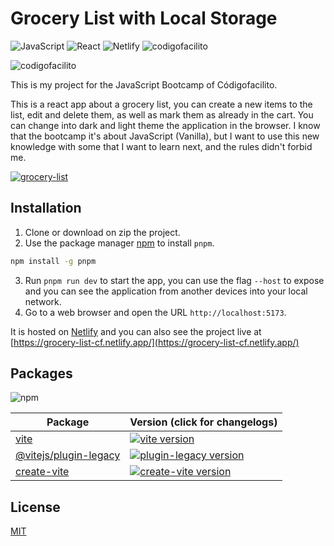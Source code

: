 # Grocery List with Local Storage
![JavaScript](https://img.shields.io/badge/javascript-%23323330.svg?style=for-the-badge&logo=javascript&logoColor=%23F7DF1E)
![React](https://img.shields.io/badge/react-%2320232a.svg?style=for-the-badge&logo=react&logoColor=%2361DAFB)
![Netlify](https://img.shields.io/badge/netlify-%23000000.svg?style=for-the-badge&logo=netlify&logoColor=#00C7B7)
![codigofacilito](https://img.shields.io/badge/Codigofacilito-white?style=for-the-badge&logo=codigofacilito&logoColor=blue)

![codigofacilito](https://codigofacilito.com/assets/logo-fd9c72981efb94fa3556a7b272d33b45ef8834027fa4fe9959a56e4b2ebaa798.png)




This is my project for the JavaScript Bootcamp of Códigofacilito.


This is a react app about a grocery list, you can create a new items to the list,
edit and delete them, as well as mark them as already in the cart. You can change into dark and light theme the application in the browser.
I know that the bootcamp it's about JavaScript (Vanilla), but I want to use this new knowledge with some that I want to learn next,
and the rules didn't forbid me.

[![grocery-list](https://scontent.fgua5-1.fna.fbcdn.net/v/t39.30808-6/340624486_212457784736502_3979346759784444175_n.jpg?_nc_cat=102&ccb=1-7&_nc_sid=730e14&_nc_ohc=ejXoTmOGc80AX8UWWGw&_nc_ht=scontent.fgua5-1.fna&oh=00_AfDRT3FLkeOma9-g1hfNP5iIP4qt30fuJfbn1HAwWYh69w&oe=643972C6)](https://www.awesomescreenshot.com/video/15954312?key=f0868219b517a8f265fe9bb304a805ec)

## Installation

1. Clone or download on zip the project.
2. Use the package manager [npm](https://www.npmjs.com/package/pnpm) to install ```pnpm```.

```bash
npm install -g pnpm
```
3. Run ```pnpm run dev``` to start the app,
you can use the flag ```--host``` to expose and you can see the application from another devices into your local network.
4. Go to a web browser and open the URL ```http://localhost:5173```.


It is hosted on [Netlify](https://www.netlify.com/) and you can also see the project live at [https://grocery-list-cf.netlify.app/](https://grocery-list-cf.netlify.app/)

## Packages

![npm](https://img.shields.io/npm/v/npm)

| Package                                         | Version (click for changelogs)                                                                                                    |
| ----------------------------------------------- | :-------------------------------------------------------------------------------------------------------------------------------- |
| [vite](packages/vite)                           | [![vite version](https://img.shields.io/npm/v/vite.svg?label=%20)](packages/vite/CHANGELOG.md)                                    |
| [@vitejs/plugin-legacy](packages/plugin-legacy) | [![plugin-legacy version](https://img.shields.io/npm/v/@vitejs/plugin-legacy.svg?label=%20)](packages/plugin-legacy/CHANGELOG.md) |
| [create-vite](packages/create-vite)             | [![create-vite version](https://img.shields.io/npm/v/create-vite.svg?label=%20)](packages/create-vite/CHANGELOG.md)    

## License

[MIT](https://choosealicense.com/licenses/mit/)
